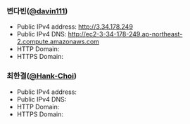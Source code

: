 ### 변다빈([@davin111](https://github.com/davin111))
- Public IPv4 address: http://3.34.178.249
- Public IPv4 DNS: http://ec2-3-34-178-249.ap-northeast-2.compute.amazonaws.com
- HTTP Domain:
- HTTPS Domain:

### 최한결([@Hank-Choi](https://github.com/Hank-Choi))
- Public IPv4 address:
- Public IPv4 DNS:
- HTTP Domain:
- HTTPS Domain:
